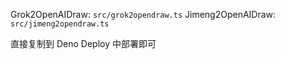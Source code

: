 Grok2OpenAIDraw: `src/grok2opendraw.ts`
Jimeng2OpenAIDraw: `src/jimeng2opendraw.ts`

直接复制到 Deno Deploy 中部署即可
